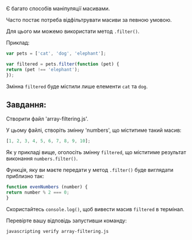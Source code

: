 Є багато способів маніпуляції масивами.

Часто постає потреба відфільтрувати масиви за певною умовою.

Для цього ми можемо використати метод `.filter()`.

Приклад:

```js
var pets = ['cat', 'dog', 'elephant'];

var filtered = pets.filter(function (pet) {
return (pet !== 'elephant');
});
```

Змінна `filtered` буде містили лише елементи `cat` та `dog`.

## Завдання:

Створити файл 'array-filtering.js'.

У цьому файлі, створіть змінну 'numbers', що міститиме такий масив:

```js
[1, 2, 3, 4, 5, 6, 7, 8, 9, 10];
```

Як у прикладі вище, оголосіть змінну `filtered`, що міститиме результат виконання `numbers.filter()`.

Функція, яку ви маєте передати у метод `.filter()` буде виглядати приблизно так:

```js
function evenNumbers (number) {
return number % 2 === 0;
}
```

Скористайтесь `console.log()`, щоб вивести масив `filtered` в термінал.

Перевірте вашу відповідь запустивши команду:

```bash
javascripting verify array-filtering.js
```
